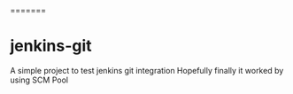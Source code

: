 =======
# jenkins-git

A simple project to test jenkins git integration
Hopefully 
finally it worked by using SCM Pool

